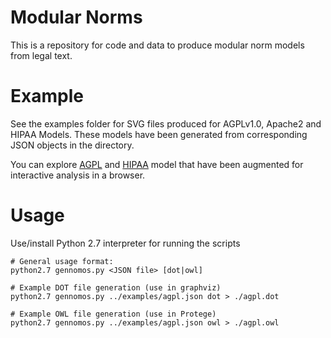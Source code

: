 # Modular Norms
This is a repository for code and data to produce modular norm models from legal text.

# Example
See the examples folder for SVG files produced for AGPLv1.0, Apache2 and HIPAA Models. These models have been generated from corresponding JSON objects in the directory.   

You can explore [AGPL](https://robinagandhi.github.io/modularnorms/examples/agpl-test.html) and [HIPAA](https://robinagandhi.github.io/modularnorms/examples/hipaa-test.html) model that have been augmented for interactive analysis in a browser.

# Usage

Use/install Python 2.7 interpreter for running the scripts

```
# General usage format: 
python2.7 gennomos.py <JSON file> [dot|owl]

# Example DOT file generation (use in graphviz)
python2.7 gennomos.py ../examples/agpl.json dot > ./agpl.dot

# Example OWL file generation (use in Protege)
python2.7 gennomos.py ../examples/agpl.json owl > ./agpl.owl

```
